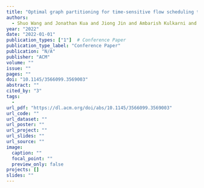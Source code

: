 ```yaml
---
title: "Optimal graph partitioning for time-sensitive flow scheduling towards digital twin networks"
authors:
  - Shuo Wang and Jonathan Kua and Jiong Jin and Ambarish Kulkarni and Prem Prakash Jayaraman and Xianghui Cao
year: "2022"
date: "2022-01-01"
publication_types: ["1"]  # Conference Paper
publication_type_label: "Conference Paper"
publication: "N/A"
publisher: "ACM"
volume: ""
issue: ""
pages: ""
doi: "10.1145/3566099.3569003"
abstract: ""
cited_by: "3"
tags:
  - 
url_pdf: "https://dl.acm.org/doi/abs/10.1145/3566099.3569003"
url_code: ""
url_dataset: ""
url_poster: ""
url_project: ""
url_slides: ""
url_source: ""
image:
  caption: ""
  focal_point: ""
  preview_only: false
projects: []
slides: ""
---
```

